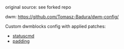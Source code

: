 original source: see forked repo

dwm: https://github.com/Tomasz-Badura/dwm-config/

Custom dwmblocks config with applied patches:
- [statuscmd](https://dwm.suckless.org/patches/statuscmd/dwmblocks-statuscmd-20210402-96cbb45.diff)
- [padding](https://github.com/torrinfail/dwmblocks/pull/42/commits/9485fa2c0cc30c49138ac298a7758619fe2b59c0)